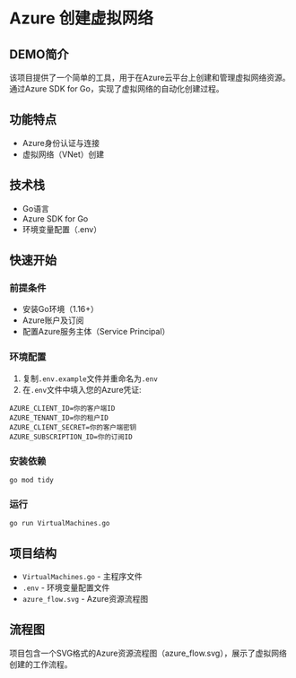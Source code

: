 # Azure 创建虚拟网络

## DEMO简介
该项目提供了一个简单的工具，用于在Azure云平台上创建和管理虚拟网络资源。通过Azure SDK for Go，实现了虚拟网络的自动化创建过程。

## 功能特点
- Azure身份认证与连接
- 虚拟网络（VNet）创建

## 技术栈
- Go语言
- Azure SDK for Go
- 环境变量配置（.env）

## 快速开始

### 前提条件
- 安装Go环境（1.16+）
- Azure账户及订阅
- 配置Azure服务主体（Service Principal）

### 环境配置
1. 复制`.env.example`文件并重命名为`.env`
2. 在`.env`文件中填入您的Azure凭证:
```
AZURE_CLIENT_ID=你的客户端ID
AZURE_TENANT_ID=你的租户ID
AZURE_CLIENT_SECRET=你的客户端密钥
AZURE_SUBSCRIPTION_ID=你的订阅ID
```

### 安装依赖
```
go mod tidy
```

### 运行
```
go run VirtualMachines.go
```

## 项目结构
- `VirtualMachines.go` - 主程序文件
- `.env` - 环境变量配置文件
- `azure_flow.svg` - Azure资源流程图

## 流程图
项目包含一个SVG格式的Azure资源流程图（azure_flow.svg），展示了虚拟网络创建的工作流程。 